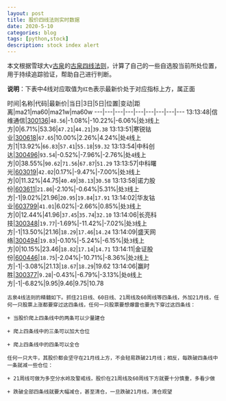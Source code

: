 ```yaml
---
layout: post
title: 股价四线法则实时数据
date: 2020-5-10
categories: blog
tags: [python,stock]
description: stock index alert
---
```



本文根据雪球大v[古泉](https://xueqiu.com/u/7148646888)的[古泉四线法则](https://xueqiu.com/7148646888/130498192)，计算了自己的一些自选股当前所处位置，用于持续追踪验证，帮助自己进行判断。

**说明**：下表中4线对应取值为`红色`表示最新价处于对应指标上方，属正面

时间|名称|代码|最新价|当日|3日|5日|位置|变动|距离|ma21|ma60|ma21w|ma60w
---|---|---|---|---|---|---|---|---
13:13:48|信维通信|[300136](https://xueqiu.com/S/SZ300136)|`48.56`|-1.08%|-10.22%|-6.06%|处`3`线上方|0|6.71%|53.36|`47.21`|`44.21`|`39.38`
13:13:51|寒锐钴业|[300618](https://xueqiu.com/S/SZ300618)|`67.65`|10.00%|2.26%|4.24%|处`4`线上方|1|13.92%|`66.83`|`57.41`|`55.18`|`59.32`
13:13:54|中科创达|[300496](https://xueqiu.com/S/SZ300496)|`93.54`|-0.52%|-7.96%|-2.76%|处`4`线上方|0|38.55%|`90.62`|`71.56`|`67.87`|`51.29`
13:13:57|中科曙光|[603019](https://xueqiu.com/S/SH603019)|`42.02`|0.17%|-9.47%|-7.00%|处`3`线上方|0|11.32%|44.75|`40.49`|`38.13`|`30.58`
13:13:58|诺力股份|[603611](https://xueqiu.com/S/SH603611)|`21.86`|-2.10%|-0.64%|5.31%|处`3`线上方|-1|9.02%|21.96|`20.95`|`19.84`|`17.91`
13:14:02|华友钴业|[603799](https://xueqiu.com/S/SH603799)|`41.01`|6.02%|-2.66%|0.85%|处`3`线上方|0|12.44%|41.96|`37.45`|`35.74`|`32.10`
13:14:06|长亮科技|[300348](https://xueqiu.com/S/SZ300348)|`19.77`|-1.69%|-11.42%|-7.02%|处`3`线上方|-1|13.50%|21.16|`18.29`|`17.46`|`14.24`
13:14:09|盛天网络|[300494](https://xueqiu.com/S/SZ300494)|`19.83`|-0.10%|-5.24%|-6.15%|处`3`线上方|0|10.15%|23.46|`18.82`|`17.14`|`14.71`
13:14:11|金证股份|[600446](https://xueqiu.com/S/SH600446)|`18.75`|-2.04%|-10.71%|-8.36%|处`2`线上方|-1|-3.08%|21.13|`18.67`|`18.29`|19.62
13:14:06|赢时胜|[300377](https://xueqiu.com/S/SZ300377)|`9.28`|-0.43%|-6.79%|-3.13%|处`0`线上方|-1|-6.82%|9.95|9.46|9.75|10.78

```
古泉4线法则的精髓如下。抓住21日线、60日线、21周线及60周线等四条线，外加21月线，任何一只股票上涨都要穿过这四条线，任何一只股票要想爆雷也要先下穿过这四条线：

+ 当股价爬上四条线中的两条可以少量建仓

+ 爬上四条线中的三条可以加大仓位

+ 爬上四条线中的四条可以全仓

任何一只大牛，其股价都会坚守在21月线上方，不会轻易跌破21月线；相反，每跌破四条线中一条就减一些仓位：

+ 21周线可做为多空分水岭及警戒线，股价在21周线及60周线下方就要十分慎重，多看少做

+ 跌破全部四条线就要大幅减仓，甚至清仓，一旦跌破21月线，清仓观望
```